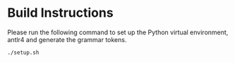 # Build Instructions
Please run the following command to set up the Python virtual environment, antlr4 and generate the grammar tokens.

    ./setup.sh
